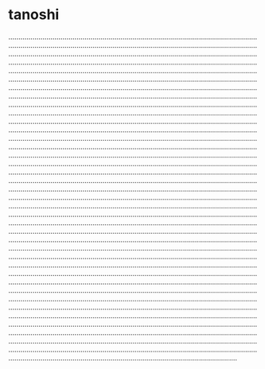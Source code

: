 # tanoshi

..........................................................................................................................................................................................................................................................................................................................................................................................................................................................................................................................................................................................................................................................................................................................................................................................................................................................................................................................................................................................................................................................................................................................................................................................................................................................................................................................................................................................................................................................................................................................................................................................................................................................................................................................................................................................................................................................................................................................................................................................................................................................................................................................................................................................................................................................................................................................................................................................................................................................................................................................................................................................................................................................................................................................................................................................................................................................................................................................................................................................................................................................................................................................................................................................................................................................................................................................................................................................................................................................................................................................................................................................................................................................................................................................................................................................................................................................................................................................................................................................................................................................................................................................................................................................................................................................................................................................................................................................................................................................................................................................................................................................................................................................................................................................................................................................................................................................................................................................................................................................................................